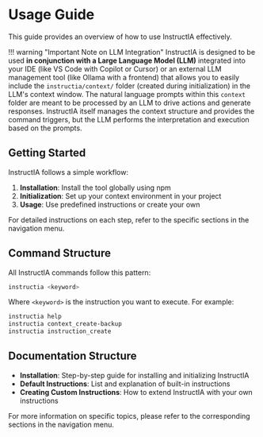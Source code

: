 # Usage Guide

This guide provides an overview of how to use InstructIA effectively.

!!! warning "Important Note on LLM Integration"
    InstructIA is designed to be used **in conjunction with a Large Language Model (LLM)** integrated into your IDE (like VS Code with Copilot or Cursor) or an external LLM management tool (like Ollama with a frontend) that allows you to easily include the `instructia/context/` folder (created during initialization) in the LLM's context window. The natural language prompts within this `context` folder are meant to be processed by an LLM to drive actions and generate responses. InstructIA itself manages the context structure and provides the command triggers, but the LLM performs the interpretation and execution based on the prompts.

## Getting Started

InstructIA follows a simple workflow:

1. **Installation**: Install the tool globally using npm
2. **Initialization**: Set up your context environment in your project
3. **Usage**: Use predefined instructions or create your own

For detailed instructions on each step, refer to the specific sections in the navigation menu.

## Command Structure

All InstructIA commands follow this pattern:

```bash
instructia <keyword>
```

Where `<keyword>` is the instruction you want to execute. For example:

```bash
instructia help
instructia context_create-backup
instructia instruction_create
```

## Documentation Structure

- **Installation**: Step-by-step guide for installing and initializing InstructIA
- **Default Instructions**: List and explanation of built-in instructions
- **Creating Custom Instructions**: How to extend InstructIA with your own instructions

For more information on specific topics, please refer to the corresponding sections in the navigation menu. 